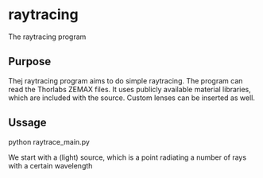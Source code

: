 # raytracing
The raytracing program

<H2>Purpose</H2>
<p>Thej raytracing program aims to do simple raytracing. The program can read the Thorlabs ZEMAX files. It uses publicly available material libraries, which are included with the source. Custom lenses can be inserted as well.</p>

<H2>Ussage</H2>

<p>python raytrace_main.py</p>

<p> We start with a (light) source, which is a point radiating a number of rays with a certain wavelength </p>
